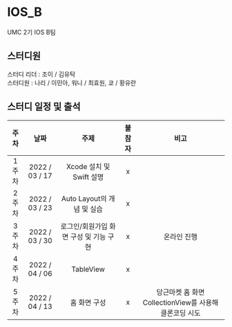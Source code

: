 # IOS_B
UMC 2기 IOS B팀

## 스터디원
스터디 리더 : 조이 / 김유탁    
스터디원 : 나리 / 이민아, 워니 / 최효원, 쿄 / 황유란

## 스터디 일정 및 출석
|주차|날짜|주제|불참자|비고|
|:---:|:---:|:---:|:---:|:---:|
|1주차|2022 / 03 / 17|Xcode 설치 및 Swift 설명|x|
|2주차|2022 / 03 / 23|Auto Layout의 개념 및 실습|x|
|3주차|2022 / 03 / 30|로그인/회원가입 화면 구성 및 기능 구현|x|온라인 진행|
|4주차|2022 / 04 / 06|TableView|x|
|5주차|2022 / 04 / 13|홈 화면 구성|x|당근마켓 홈 화면 CollectionView를 사용해 클론코딩 시도|
